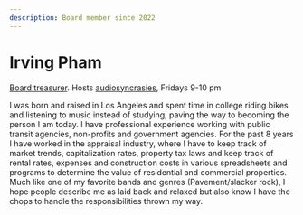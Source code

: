 ```yaml
---
description: Board member since 2022
---
```


# Irving Pham

[Board treasurer](https://board.bff.fm/members/roles/treasurer). Hosts [audiosyncrasies](https://bff.fm/shows/audiosyncrasies), Fridays 9-10 pm

I was born and raised in Los Angeles and spent time in college riding bikes and listening to music instead of studying, paving the way to becoming the person I am today. I have professional experience working with public transit agencies, non-profits and government agencies. For the past 8 years I have worked in the appraisal industry, where I have to keep track of market trends, capitalization rates, property tax laws and keep track of rental rates, expenses and construction costs in various spreadsheets and programs to determine the value of residential and commercial properties. Much like one of my favorite bands and genres (Pavement/slacker rock), I hope people describe me as laid back and relaxed but also know I have the chops to handle the responsibilities thrown my way.
